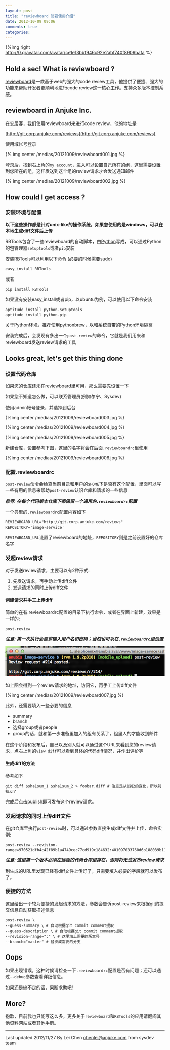 ```yaml
---
layout: post
title: "reviewboard 简要使用介绍"
date: 2012-10-09 09:06
comments: true
categories:
---
```


{%img right http://0.gravatar.com/avatar/ce1e13bbf946c92e2abf740f8909bafa %}

## Hold a sec! What is reviewboard ?

[reviewboard](http://www.reviewboard.org/)是一款基于web的强大的code
review工具，他提供了便捷、强大的功能来帮助开发者更顺利地进行code review这一核心工作。支持众多版本控制系统。

<!-- more -->

## reviewboard in Anjuke Inc.

在安居客，我们使用reviewboard来进行code review，他的地址是

[http://git.corp.anjuke.com/reviews](http://git.corp.anjuke.com/reviews)

使用域帐号登录

{% img center /medias/20121009/reviewboard001.jpg %}

登录后，找到右上角的`my
account`，进入可以设置自己所在的组，这里需要设置到您所在的组，这样发送到这个组的review请求才会发送通知邮件

{% img center /medias/20121009/reviewboard002.jpg %}

## How could I get access ?

### 安装环境与配置

**以下这些操作都是针对unix-like的操作系统，如果您使用的是windows，可以在本地生成diff文件后上传**

RBTools包含了一些reviewboard的自动脚本，由[Python](http://python.org)写成，可以通过Python的包管理器`setuptools`或者`pip`安装

安装RBTools可以利用以下命令 (必要的时候需要sudo)

```
easy_install RBTools
```

或者

```
pip install RBTools
```

如果没有安装easy_install或者pip，以ubuntu为例，可以使用以下命令安装

```
aptitude install python-setuptools
aptitude install python-pip
```

关于Python环境，推荐使用[pythonbrew](https://github.com/utahta/pythonbrew)，以和系统自带的Python环境隔离

安装完成后，会发现有多出一个`post-review`的命令，它就是我们用来和reviewboard发送review请求的工具


## Looks great, let's get this thing done


### 设置代码仓库

如果您的仓库还未在reviewboard里可用，那么需要先设置一下

如果您不知道怎么做，可以联系管理员(例如尔宁、Sysdev)

使用admin帐号登录，并选择到后台

{%img center /medias/20121009/reviewboard003.jpg %}

{%img center /medias/20121009/reviewboard004.jpg %}

{%img center /medias/20121009/reviewboard005.jpg %}

新建仓库，设置参考下图，这里的名字将会在后面`.reviewboardrc`里使用

{%img center /medias/20121009/reviewboard006.jpg %}

### 配置.reviewboardrc

`post-review`命令会检查当前目录和用户的`$HOME`下是否有这个配置，里面可以写一些有用的信息来帮助`post-review`认识仓库和请求的一些信息

_**推荐: 在每个代码版本仓库下都保留一个通用的`.reviewboardrc`配置**_

一个典型的`.reviewboardrc`配置内容如下

```
REVIEWBOARD_URL="http://git.corp.anjuke.com/reviews"
REPOSITORY='image-service'
```

`REVIEWBOARD_URL`设置了reviewboard的地址，`REPOSITORY`则是之前设置好的仓库名字

### 发起review请求

对于发送review请求，主要可以有2种形式:

1. 先发送请求，再手动上传diff文件
2. 发送请求的同时上传diff文件


#### 创建请求并手工上传diff

简单的在有.reviewboardrc配置的目录下执行命令，或者在界面上新建，效果是一样的:

```
post-review
```

_**注意: 第一次执行会要求输入用户名和密码；当然也可以在`.reviewboardrc`里设置**_

![](/medias/20121009/rb.howto.001.png)

如上图会得到一个review请求的地址，访问它，再手工上传diff文件

{%img center /medias/20121009/reviewboard007.jpg %}

此外，还需要填入一些必要的信息

* summary
* branch
* 选择group或者people
* group的话，就和第一步准备里加入的组有关系了，组里人的才能收到邮件

在这个阶段和发布后，自己以及别人就可以通过这个URL来看到您的review请求，点右上角的`view diff`可以看到具体的代码diff情况，并作出评价等

#### 生成diff的方法

参考如下

```
git diff $sha1sum_1 $sha1sum_2 > foobar.diff # 注意是从1到2的变化，所以别搞反了
```

完成后点击publish即可发布这个review请求。

### 发起请求的同时上传diff文件

在git仓库里执行`post-review`时，可以通过参数直接生成diff文件并上传，命令实例:

```
post-review --revision-range=970521dfb4c42f89b1a4749cec77cd919c184632:401097033760d6b188039b11aab0c853b68541b4
```

_**注意: 这里第一个版本必须在远程的代码仓库里存在，否则将无法发布review请求**_

到生成的URL里发现已经有diff文件上传好了，只需要填入必要的字段就可以发布了。

### 便捷的方法

这里给出一个较为便捷的发起请求的方法，参数会告诉post-review来根据git的提交信息自动获取描述信息

```
post-review \
--guess-summary \ # 自动根据git commit comment提取
--guess-description \ # 自动根据git commit comment提取
--revision-range=":" \ # 这里填上需要的版本号
--branch="master" # 替换成需要的分支
```

## Oops

如果出现错误，这种时候请检查一下`.reviewboardrc`配置是否有问题；还可以通过`--debug`参数查看详细信息。

如果还是搞不定的话，果断求助吧!

## More?

抱歉，目前我也只能写这么多，更多关于`reviewboard`和`RBTools`的应用请翻阅其他资料网站或者其他手册。

* * *

Last updated 2012/11/27 By Lei Chen [chenlei@anjuke.com](mailto:chenlei@anjuke.com) from
sysdev team

